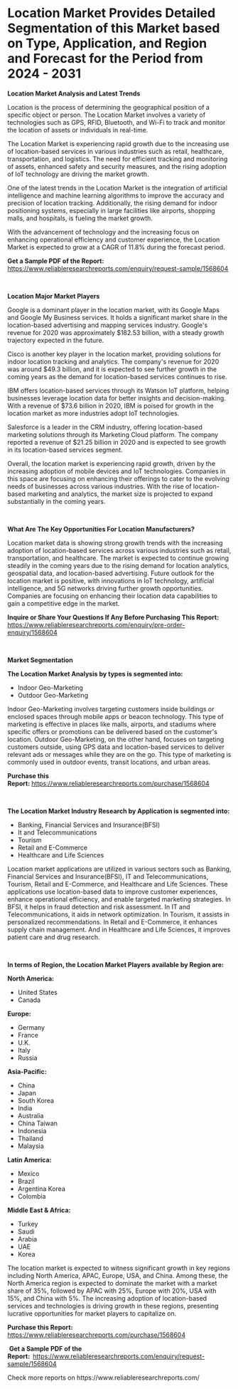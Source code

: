 <p><h1>Location Market Provides Detailed Segmentation of this Market based on Type, Application, and Region and Forecast for the Period from 2024 - 2031</h1></p><p><strong>Location Market Analysis and Latest Trends</strong></p>
<p><p>Location is the process of determining the geographical position of a specific object or person. The Location Market involves a variety of technologies such as GPS, RFID, Bluetooth, and Wi-Fi to track and monitor the location of assets or individuals in real-time.</p><p>The Location Market is experiencing rapid growth due to the increasing use of location-based services in various industries such as retail, healthcare, transportation, and logistics. The need for efficient tracking and monitoring of assets, enhanced safety and security measures, and the rising adoption of IoT technology are driving the market growth.</p><p>One of the latest trends in the Location Market is the integration of artificial intelligence and machine learning algorithms to improve the accuracy and precision of location tracking. Additionally, the rising demand for indoor positioning systems, especially in large facilities like airports, shopping malls, and hospitals, is fueling the market growth.</p><p>With the advancement of technology and the increasing focus on enhancing operational efficiency and customer experience, the Location Market is expected to grow at a CAGR of 11.8% during the forecast period.</p></p>
<p><strong>Get a Sample PDF of the Report:&nbsp;</strong> <a href="https://www.reliableresearchreports.com/enquiry/request-sample/1568604">https://www.reliableresearchreports.com/enquiry/request-sample/1568604</a></p>
<p>&nbsp;</p>
<p><strong>Location Major Market Players</strong></p>
<p><p>Google is a dominant player in the location market, with its Google Maps and Google My Business services. It holds a significant market share in the location-based advertising and mapping services industry. Google's revenue for 2020 was approximately $182.53 billion, with a steady growth trajectory expected in the future.</p><p>Cisco is another key player in the location market, providing solutions for indoor location tracking and analytics. The company's revenue for 2020 was around $49.3 billion, and it is expected to see further growth in the coming years as the demand for location-based services continues to rise.</p><p>IBM offers location-based services through its Watson IoT platform, helping businesses leverage location data for better insights and decision-making. With a revenue of $73.6 billion in 2020, IBM is poised for growth in the location market as more industries adopt IoT technologies.</p><p>Salesforce is a leader in the CRM industry, offering location-based marketing solutions through its Marketing Cloud platform. The company reported a revenue of $21.25 billion in 2020 and is expected to see growth in its location-based services segment.</p><p>Overall, the location market is experiencing rapid growth, driven by the increasing adoption of mobile devices and IoT technologies. Companies in this space are focusing on enhancing their offerings to cater to the evolving needs of businesses across various industries. With the rise of location-based marketing and analytics, the market size is projected to expand substantially in the coming years.</p></p>
<p>&nbsp;</p>
<p><strong>What Are The Key Opportunities For Location Manufacturers?</strong></p>
<p><p>Location market data is showing strong growth trends with the increasing adoption of location-based services across various industries such as retail, transportation, and healthcare. The market is expected to continue growing steadily in the coming years due to the rising demand for location analytics, geospatial data, and location-based advertising. Future outlook for the location market is positive, with innovations in IoT technology, artificial intelligence, and 5G networks driving further growth opportunities. Companies are focusing on enhancing their location data capabilities to gain a competitive edge in the market.</p></p>
<p><strong>Inquire or Share Your Questions If Any Before Purchasing This Report:</strong> <a href="https://www.reliableresearchreports.com/enquiry/pre-order-enquiry/1568604">https://www.reliableresearchreports.com/enquiry/pre-order-enquiry/1568604</a></p>
<p>&nbsp;</p>
<p><strong>Market Segmentation</strong></p>
<p><strong>The Location Market Analysis by types is segmented into:</strong></p>
<p><ul><li>Indoor Geo-Marketing</li><li>Outdoor Geo-Marketing</li></ul></p>
<p><p>Indoor Geo-Marketing involves targeting customers inside buildings or enclosed spaces through mobile apps or beacon technology. This type of marketing is effective in places like malls, airports, and stadiums where specific offers or promotions can be delivered based on the customer's location. Outdoor Geo-Marketing, on the other hand, focuses on targeting customers outside, using GPS data and location-based services to deliver relevant ads or messages while they are on the go. This type of marketing is commonly used in outdoor events, transit locations, and urban areas.</p></p>
<p><strong>Purchase this Report:&nbsp;</strong><a href="https://www.reliableresearchreports.com/purchase/1568604">https://www.reliableresearchreports.com/purchase/1568604</a></p>
<p>&nbsp;</p>
<p><strong>The Location Market Industry Research by Application is segmented into:</strong></p>
<p><ul><li>Banking, Financial Services and Insurance(BFSI)</li><li>It and Telecommunications</li><li>Tourism</li><li>Retail and E-Commerce</li><li>Healthcare and Life Sciences</li></ul></p>
<p><p>Location market applications are utilized in various sectors such as Banking, Financial Services and Insurance(BFSI), IT and Telecommunications, Tourism, Retail and E-Commerce, and Healthcare and Life Sciences. These applications use location-based data to improve customer experiences, enhance operational efficiency, and enable targeted marketing strategies. In BFSI, it helps in fraud detection and risk assessment. In IT and Telecommunications, it aids in network optimization. In Tourism, it assists in personalized recommendations. In Retail and E-Commerce, it enhances supply chain management. And in Healthcare and Life Sciences, it improves patient care and drug research.</p></p>
<p>&nbsp;</p>
<p><strong>In terms of Region, the Location Market Players available by Region are:</strong></p>
<p>
    <p> <strong> North America: </strong>
        <ul>
            <li>United States</li>
            <li>Canada</li>
        </ul>
        </p> 
    <p> <strong> Europe: </strong>
        <ul>
            <li>Germany</li>
            <li>France</li>
            <li>U.K.</li>
            <li>Italy</li>
            <li>Russia</li>
        </ul>
        </p> 
    <p> <strong> Asia-Pacific: </strong>
        <ul>
            <li>China</li>
            <li>Japan</li>
            <li>South Korea</li>
            <li>India</li>
            <li>Australia</li>
            <li>China Taiwan</li>
            <li>Indonesia</li>
            <li>Thailand</li>
            <li>Malaysia</li>
        </ul>
        </p> 
    <p> <strong> Latin America: </strong>
        <ul>
            <li>Mexico</li>
            <li>Brazil</li>
            <li>Argentina Korea</li>
            <li>Colombia</li>
        </ul>
        </p> 
    <p> <strong> Middle East & Africa: </strong>
        <ul>
            <li>Turkey</li>
            <li>Saudi</li>
            <li>Arabia</li>
            <li>UAE</li>
            <li>Korea</li>
        </ul>
    </p>
    </p>
<p><p>The location market is expected to witness significant growth in key regions including North America, APAC, Europe, USA, and China. Among these, the North America region is expected to dominate the market with a market share of 35%, followed by APAC with 25%, Europe with 20%, USA with 15%, and China with 5%. The increasing adoption of location-based services and technologies is driving growth in these regions, presenting lucrative opportunities for market players to capitalize on.</p></p>
<p><strong>Purchase this Report: </strong><a href="https://www.reliableresearchreports.com/purchase/1568604">https://www.reliableresearchreports.com/purchase/1568604</a></p>
<p>&nbsp;<strong>Get a Sample PDF of the Report:&nbsp;&nbsp;</strong><a href="https://www.reliableresearchreports.com/enquiry/request-sample/1568604">https://www.reliableresearchreports.com/enquiry/request-sample/1568604</a></p>
<p><strong></strong></p>
<p>Check more reports on https://www.reliableresearchreports.com/</p>